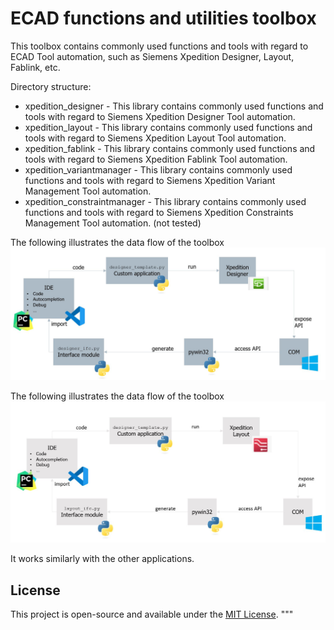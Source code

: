 # ECAD functions and utilities toolbox

This toolbox contains commonly used functions and tools with regard to ECAD Tool automation, such as Siemens Xpedition Designer, Layout, Fablink, etc.

Directory structure:

* xpedition_designer - This library contains commonly used functions and tools with regard to Siemens Xpedition Designer Tool automation. 
* xpedition_layout - This library contains commonly used functions and tools with regard to Siemens Xpedition Layout Tool automation.
* xpedition_fablink - This library contains commonly used functions and tools with regard to Siemens Xpedition Fablink Tool automation.
* xpedition_variantmanager - This library contains commonly used functions and tools with regard to Siemens Xpedition Variant Management Tool automation.
* xpedition_constraintmanager - This library contains commonly used functions and tools with regard to Siemens Xpedition Constraints Management Tool automation. (not tested)

The following illustrates the data flow of the toolbox
![Designer](xpedition_designer/images/flowchart.JPG)

The following illustrates the data flow of the toolbox
![Layout](xpedition_layout/images/flowchart.JPG)

It works similarly with the other applications.

## License

This project is open-source and available under the [MIT License](LICENSE).
"""
